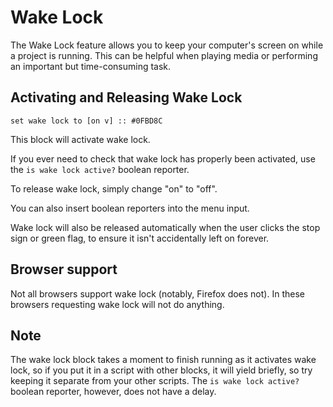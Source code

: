 # Wake Lock

The Wake Lock feature allows you to keep your computer's screen on while a project is running. This can be helpful when playing media or performing an important but time-consuming task.

## Activating and Releasing Wake Lock

```scratch
set wake lock to [on v] :: #0FBD8C
```
This block will activate wake lock.

If you ever need to check that wake lock has properly been activated, use the `is wake lock active?` boolean reporter.

To release wake lock, simply change "on" to "off".

You can also insert boolean reporters into the menu input.

Wake lock will also be released automatically when the user clicks the stop sign or green flag, to ensure it isn't accidentally left on forever.

## Browser support

Not all browsers support wake lock (notably, Firefox does not). In these browsers requesting wake lock will not do anything.

## Note

The wake lock block takes a moment to finish running as it activates wake lock, so if you put it in a script with other blocks, it will yield briefly, so try keeping it separate from your other scripts. The `is wake lock active?` boolean reporter, however, does not have a delay.
